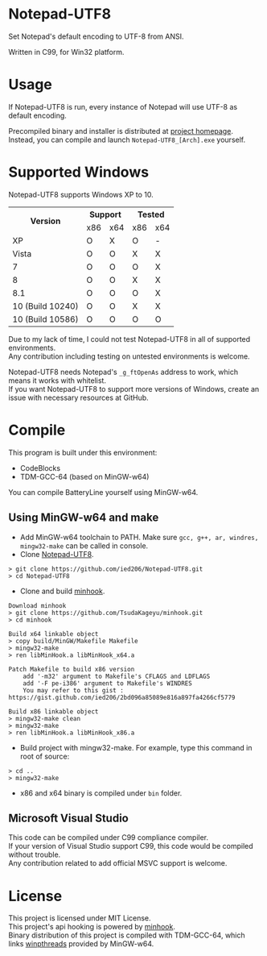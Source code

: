 # Notepad-UTF8
Set Notepad's default encoding to UTF-8 from ANSI. 

Written in C99, for Win32 platform.


# Usage
If Notepad-UTF8 is run, every instance of Notepad will use UTF-8 as default encoding.

Precompiled binary and installer is distributed at [project homepage](https://joveler.kr/project/notepad-utf8.html).  
Instead, you can compile and launch `Notepad-UTF8_[Arch].exe` yourself.


# Supported Windows
Notepad-UTF8 supports Windows XP to 10.  

<table>
  <tr>
    <th rowspan="2">Version</th>
    <th colspan="2">Support</th>
    <th colspan="2">Tested<br></th>
  </tr>
  <tr>
    <td>x86</td>
    <td>x64</td>
    <td>x86</td>
    <td>x64<br></td>
  </tr>
  <tr>
    <td>XP<br></td>
    <td>O</td>
    <td>X</td>
    <td>O</td>
    <td>-</td>
  </tr>
  <tr>
    <td>Vista</td>
    <td>O</td>
    <td>O</td>
    <td>X</td>
    <td>X</td>
  </tr>
  <tr>
    <td>7</td>
    <td>O</td>
    <td>O</td>
    <td>O<br></td>
    <td>X</td>
  </tr>
  <tr>
    <td>8</td>
    <td>O</td>
    <td>O</td>
    <td>X</td>
    <td>X</td>
  </tr>
  <tr>
    <td>8.1</td>
    <td>O</td>
    <td>O</td>
    <td>O</td>
    <td>X<br></td>
  </tr>
  <tr>
    <td>10 (Build 10240)</td>
    <td>O</td>
    <td>O</td>
    <td>X</td>
    <td>X</td>
  </tr>
  <tr>
    <td>10 (Build 10586)</td>
    <td>O</td>
    <td>O</td>
    <td>O</td>
    <td>O</td>
  </tr>
</table>

Due to my lack of time, I could not test Notepad-UTF8 in all of supported environments.  
Any contribution including testing on untested environments is welcome.

Notepad-UTF8 needs Notepad's `_g_ftOpenAs` address to work, which means it works with whitelist.  
If you want Notepad-UTF8 to support more versions of Windows, create an issue with necessary resources at GitHub.


# Compile
This program is built under this environment:
- CodeBlocks
- TDM-GCC-64 (based on MinGW-w64)

You can compile BatteryLine yourself using MinGW-w64.


## Using MinGW-w64 and make
- Add MinGW-w64 toolchain to PATH. Make sure `gcc, g++, ar, windres, mingw32-make` can be called in console.
- Clone [Notepad-UTF8](https://github.com/ied206/Notepad-UTF8).
```
> git clone https://github.com/ied206/Notepad-UTF8.git
> cd Notepad-UTF8
```
- Clone and build [minhook](https://github.com/TsudaKageyu/minhook).  
```
Download minhook
> git clone https://github.com/TsudaKageyu/minhook.git
> cd minhook

Build x64 linkable object
> copy build/MinGW/Makefile Makefile
> mingw32-make
> ren libMinHook.a libMinHook_x64.a

Patch Makefile to build x86 version
    add '-m32' argument to Makefile's CFLAGS and LDFLAGS
    add '-F pe-i386' argument to Makefile's WINDRES
    You may refer to this gist : https://gist.github.com/ied206/2bd096a85089e816a897fa4266cf5779

Build x86 linkable object
> mingw32-make clean
> mingw32-make
> ren libMinHook.a libMinHook_x86.a
```
- Build project with mingw32-make. For example, type this command in root of source:  
```
> cd ..
> mingw32-make
```
- x86 and x64 binary is compiled under `bin` folder.


## Microsoft Visual Studio
This code can be compiled under C99 compliance compiler.  
If your version of Visual Studio support C99, this code would be compiled without trouble.  
Any contribution related to add official MSVC support is welcome.


# License
This project is licensed under MIT License.  
This project's api hooking is powered by [minhook](https://github.com/TsudaKageyu/minhook).   
Binary distribution of this project is compiled with TDM-GCC-64, which links [winpthreads](http://mingw-w64.org) provided by MinGW-w64.
